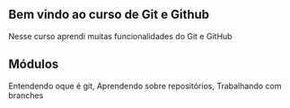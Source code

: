 ## Bem vindo ao curso de Git e Github
Nesse curso aprendi muitas funcionalidades do Git e GitHub

## Módulos
Entendendo oque é git, Aprendendo sobre repositórios, Trabalhando com branches